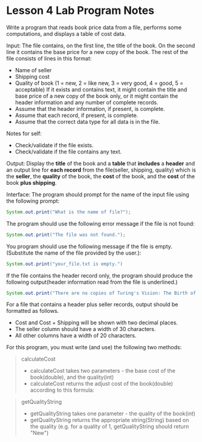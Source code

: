 # **Lesson 4 Lab Program Notes**
Write a program that reads book price data from a file, performs some computations, and displays a table of cost data.

Input:
The file contains, on the first line, the title of the book. On the second line it contains the base price for a new copy of the book.
The rest of the file consists of lines in this format:
* Name of seller
* Shipping cost
* Quality of book (1 = new, 2 = like new, 3 = very good, 4 = good, 5 = acceptable)
If it exists and contains text, it might contain the title and base price of a new copy of the book only, or it might contain the header information and any number of complete records.
* Assume that the header information, if present, is complete.
* Assume that each record, if present, is complete.
* Assume that the correct data type for all data is in the file.

Notes for self: 
* Check/validate if the file exists. 
* Check/validate if the file contains any text. 

Output:
Display the **title** of the book and a **table** that **includes** a **header** and an output line for **each record** from the file(seller, shipping, quality) which is the **seller**, the **quality** of the book, the **cost** of the book, and the **cost** of the book **plus shipping**.

Interface:
The program should prompt for the name of the input file using the following prompt:
```java
System.out.print("What is the name of file?");
```

The program should use the following error message if the file is not found:
```java
System.out.print("The file was not found.");
```

You program should use the following message if the file is empty. (Substitute the name of the file provided by the user.):
```java
System.out.print("your_file.txt is empty.")
```

If the file contains the header record only, the program should produce the following output(header information read from the file is underlined.)
```java
System.out.print("There are no copies of Turing's Vision: The Birth of Computer Science for sale.");
```

For a file that contains a header plus seller records, output should be formatted as follows.
* Cost and Cost + Shipping will be shown with two decimal places.
* The seller column should have a width of 30 characters.
* All other columns have a width of 20 characters.

For this program, you must write (and use) the following two methods:
> calculateCost
> * calculateCost takes two parameters - the base cost of the book(double), and the quality(int)
> * calculateCost returns the adjust cost of the book(double) according to this formula:

> getQualityString
> * getQualityString takes one parameter - the quality of the book(int)
> * getQualityString returns the appropriate string(String) based on the quality (e.g. for a quality of 1, getQualityString should return "New")

